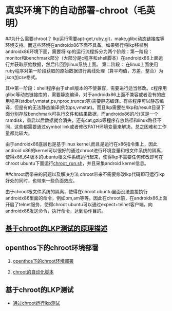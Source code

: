 # 真实环境下的自动部署-chroot（毛英明）
##为什么需要chroot？
lkp运行需要apt-get,ruby,git，make,glibc动态链接库等环境支持。而这些环境在androidx86下面不具备。如果强行将lkp移植到androidx86环境下面，需要将lkp的运行流程拆分为两个阶段：第一阶段：monitor和benchmark部分（大部分是c程序和shell脚本）在androidx86上面运行并获取原始数据，然后传回到linux系统上面。 第二阶段：
在linux上面使用ruby程序对第一阶段获取的原始数据进行离线处理（算平均值，方差，整合）为json加csv格式。

其中第一阶段：shell程序由于shell版本的不使兼容，需要进行适当修改。c程序用glibc等动态链接库的，需要静态编译，对于androidx86上面不兼容或者没有的应用程序(stdbuf,vmstat,ps,nproc,truncat等)需要静态编译。有些程序可以静态编译，但是有的无法静态编译(例如ps,vmstat)。而且lkp需要在/lkp和/result目录下面分别存放benchmark可执行文件和结果数据，而androidx86的/分区是一个ramdisk，重启以后数据就会消失，还有cat,gzip等程序存放路径和linux路径不同，这些都需要通过symbol link或者修改PATH环境变量来解决。总之困难和工作量都比较大。


由于androidx86底层也是基于linux kernel,而且是运行在x86指令集上，因此android x86的kernel可以很好的通过chroot进行环境变量和根文件系统的隔离，使得x86_64版本的ubuntu根文件系统运行起来，使得lkp不需要任何修改即可在chroot ubuntu下面运行[chroot_run.sh](https://github.com/openthos/oto_lkp/blob/master/testcase/ebizzy/lkp_test/chroot_run.sh)，并且采集android kernel信息。

##chroot后带来的问题以及解决方法
chroot带来不需要修改lkp代码即可运行lkp好处的同时，也带来一些负面效应。 

由于chroot根文件系统的隔离，使得在chroot ubuntu里面没法直接执行androidx86里面的命令，例如pm,am等等。因此在chroot前，在androidx86上面开启了telnet服务，使得chroot ubuntu可以通过expect+telnet客户端，向androidx86发送命令，执行命令，达到协作目的。

## [基于chroot的LKP测试的原理描述](https://github.com/openthos/oto_lkp/blob/master/README.md)

## openthos下的chroot环境部署

1. [openthos下的chroot环境部署](https://github.com/openthos/community-analysis/wiki/chroot%E5%88%B0ubuntu)

1. [chroot的自动化脚本](https://github.com/openthos/system-analysis/blob/master/display/issues/chroot.md)

## 基于chroot的LKP测试
 * [通过chroot运行lkp测试](https://github.com/openthos/oto_lkp/blob/master/doc/test/lkp.md#为了通过chroot运行lkp并且测试androidx86额外增加的文件)
